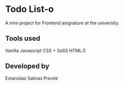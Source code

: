 # Todo List-o
A mini project for Frontend asignature at the university.

## Tools used
Vanilla Javascript
CSS + SaSS
HTML:5

## Developed by
Estanislao Salinas Previte
